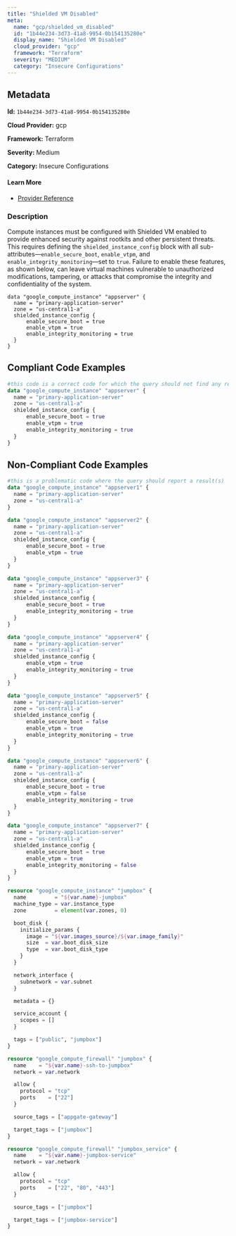 ```yaml
---
title: "Shielded VM Disabled"
meta:
  name: "gcp/shielded_vm_disabled"
  id: "1b44e234-3d73-41a8-9954-0b154135280e"
  display_name: "Shielded VM Disabled"
  cloud_provider: "gcp"
  framework: "Terraform"
  severity: "MEDIUM"
  category: "Insecure Configurations"
---
```

## Metadata

**Id:** `1b44e234-3d73-41a8-9954-0b154135280e`

**Cloud Provider:** gcp

**Framework:** Terraform

**Severity:** Medium

**Category:** Insecure Configurations

#### Learn More

 - [Provider Reference](https://registry.terraform.io/providers/hashicorp/google/latest/docs/resources/compute_instance#shielded_instance_config)

### Description

 Compute instances must be configured with Shielded VM enabled to provide enhanced security against rootkits and other persistent threats. This requires defining the `shielded_instance_config` block with all sub-attributes—`enable_secure_boot`, `enable_vtpm`, and `enable_integrity_monitoring`—set to `true`. Failure to enable these features, as shown below, can leave virtual machines vulnerable to unauthorized modifications, tampering, or attacks that compromise the integrity and confidentiality of the system.

```
data "google_compute_instance" "appserver" {
  name = "primary-application-server"
  zone = "us-central1-a"
  shielded_instance_config {
      enable_secure_boot = true
      enable_vtpm = true
      enable_integrity_monitoring = true
  }
}
```


## Compliant Code Examples
```terraform
#this code is a correct code for which the query should not find any result
data "google_compute_instance" "appserver" {
  name = "primary-application-server"
  zone = "us-central1-a"
  shielded_instance_config {
      enable_secure_boot = true
      enable_vtpm = true
      enable_integrity_monitoring = true
  }
}
```
## Non-Compliant Code Examples
```terraform
#this is a problematic code where the query should report a result(s)
data "google_compute_instance" "appserver1" {
  name = "primary-application-server"
  zone = "us-central1-a"
}

data "google_compute_instance" "appserver2" {
  name = "primary-application-server"
  zone = "us-central1-a"
  shielded_instance_config {
      enable_secure_boot = true
      enable_vtpm = true
  }
}

data "google_compute_instance" "appserver3" {
  name = "primary-application-server"
  zone = "us-central1-a"
  shielded_instance_config {
      enable_secure_boot = true
      enable_integrity_monitoring = true
  }
}

data "google_compute_instance" "appserver4" {
  name = "primary-application-server"
  zone = "us-central1-a"
  shielded_instance_config {
      enable_vtpm = true
      enable_integrity_monitoring = true
  }
}

data "google_compute_instance" "appserver5" {
  name = "primary-application-server"
  zone = "us-central1-a"
  shielded_instance_config {
      enable_secure_boot = false
      enable_vtpm = true
      enable_integrity_monitoring = true
  }
}

data "google_compute_instance" "appserver6" {
  name = "primary-application-server"
  zone = "us-central1-a"
  shielded_instance_config {
      enable_secure_boot = true
      enable_vtpm = false
      enable_integrity_monitoring = true
  }
}

data "google_compute_instance" "appserver7" {
  name = "primary-application-server"
  zone = "us-central1-a"
  shielded_instance_config {
      enable_secure_boot = true
      enable_vtpm = true
      enable_integrity_monitoring = false
  }
}
```

```terraform
resource "google_compute_instance" "jumpbox" {
  name         = "${var.name}-jumpbox"
  machine_type = var.instance_type
  zone         = element(var.zones, 0)

  boot_disk {
    initialize_params {
      image = "${var.images_source}/${var.image_family}"
      size  = var.boot_disk_size
      type  = var.boot_disk_type
    }
  }

  network_interface {
    subnetwork = var.subnet
  }

  metadata = {}

  service_account {
    scopes = []
  }

  tags = ["public", "jumpbox"]
}

resource "google_compute_firewall" "jumpbox" {
  name    = "${var.name}-ssh-to-jumpbox"
  network = var.network

  allow {
    protocol = "tcp"
    ports    = ["22"]
  }

  source_tags = ["appgate-gateway"]

  target_tags = ["jumpbox"]
}

resource "google_compute_firewall" "jumpbox_service" {
  name    = "${var.name}-jumpbox-service"
  network = var.network

  allow {
    protocol = "tcp"
    ports    = ["22", "80", "443"]
  }

  source_tags = ["jumpbox"]

  target_tags = ["jumpbox-service"]
}

```